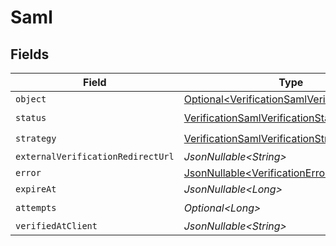 # Saml


## Fields

| Field                                                                                                          | Type                                                                                                           | Required                                                                                                       | Description                                                                                                    |
| -------------------------------------------------------------------------------------------------------------- | -------------------------------------------------------------------------------------------------------------- | -------------------------------------------------------------------------------------------------------------- | -------------------------------------------------------------------------------------------------------------- |
| `object`                                                                                                       | [Optional\<VerificationSamlVerificationObject>](../../models/components/VerificationSamlVerificationObject.md) | :heavy_minus_sign:                                                                                             | N/A                                                                                                            |
| `status`                                                                                                       | [VerificationSamlVerificationStatus](../../models/components/VerificationSamlVerificationStatus.md)            | :heavy_check_mark:                                                                                             | N/A                                                                                                            |
| `strategy`                                                                                                     | [VerificationSamlVerificationStrategy](../../models/components/VerificationSamlVerificationStrategy.md)        | :heavy_check_mark:                                                                                             | N/A                                                                                                            |
| `externalVerificationRedirectUrl`                                                                              | *JsonNullable\<String>*                                                                                        | :heavy_minus_sign:                                                                                             | N/A                                                                                                            |
| `error`                                                                                                        | [JsonNullable\<VerificationError>](../../models/components/VerificationError.md)                               | :heavy_minus_sign:                                                                                             | N/A                                                                                                            |
| `expireAt`                                                                                                     | *JsonNullable\<Long>*                                                                                          | :heavy_minus_sign:                                                                                             | N/A                                                                                                            |
| `attempts`                                                                                                     | *Optional\<Long>*                                                                                              | :heavy_check_mark:                                                                                             | N/A                                                                                                            |
| `verifiedAtClient`                                                                                             | *JsonNullable\<String>*                                                                                        | :heavy_minus_sign:                                                                                             | N/A                                                                                                            |